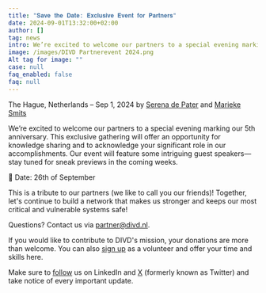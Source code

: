 ```yaml
---
title: "𝐒𝐚𝐯𝐞 𝐭𝐡𝐞 𝐃𝐚𝐭𝐞: 𝐄𝐱𝐜𝐥𝐮𝐬𝐢𝐯𝐞 𝐄𝐯𝐞𝐧𝐭 𝐟𝐨𝐫 𝐏𝐚𝐫𝐭𝐧𝐞𝐫𝐬"
date: 2024-09-01T13:32:00+02:00
author: []
tag: news
intro: We’re excited to welcome our partners to a special evening marking our 5th anniversary.
image: /images/DIVD Partnerevent 2024.png
Alt tag for image: ""
case: null
faq_enabled: false
faq: null
---
```

The Hague, Netherlands – Sep 1, 2024 by [Serena de Pater](https://www.divd.nl/who-we-are/team/people/serena-de-pater/) and [Marieke Smits](https://www.divd.nl/who-we-are/team/people/marieke-smits/)

We’re excited to welcome our partners to a special evening marking our 5th anniversary. This exclusive gathering will offer an opportunity for knowledge sharing and to acknowledge your significant role in our accomplishments. Our event will feature some intriguing guest speakers—stay tuned for sneak previews in the coming weeks.

📅 Date: 26th of September

This is a tribute to our partners (we like to call you our friends)! Together, let's continue to build a network that makes us stronger and keeps our most critical and vulnerable systems safe!

Questions? Contact us via [partner@divd.nl](mailto:partner@divd.nl).

If you would like to contribute to DIVD's mission, your donations are more than welcome. You can also [sign up](https://www.divd.nl/contribute/volunteers/) as a volunteer and offer your time and skills here. 

Make sure to [follow](https://www.linkedin.com/company/divd-nl/?) us on LinkedIn and [X](https://x.com/DIVDnl) (formerly known as Twitter) and take notice of every important update.
